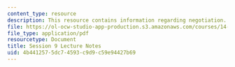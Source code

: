 ```yaml
---
content_type: resource
description: This resource contains information regarding negotiation.
file: https://ol-ocw-studio-app-production.s3.amazonaws.com/courses/14-12-economic-applications-of-game-theory-fall-2012/4b4412575dc74593c9d9c59e94427b69_MIT14_12F12_chapter9.pdf
file_type: application/pdf
resourcetype: Document
title: Session 9 Lecture Notes
uid: 4b441257-5dc7-4593-c9d9-c59e94427b69
---
```

